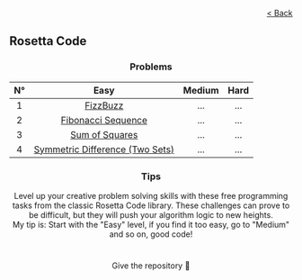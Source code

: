 <p align="right">
  <a href="/README.md">< Back</a>
</p>

<h2>Rosetta Code</h2>

<h3 align="center">Problems</h3>

<div align="center">

| N° | Easy 	| Medium 	| Hard 	|
|:---: |:---:	|:---:	|:---:	|
| 1 | [FizzBuzz](./fizzbuzz/problem.md)	| ... 	| ... 	|
| 2 | [Fibonacci Sequence](./fibonacci-sequence/problem.md) 	| ... 	| ... 	|
| 3 | [Sum of Squares](./sum-of-squares/problem.md) 	| ... 	| ... 	|
| 4 | [Symmetric Difference (Two Sets)](./symmetric-difference-two-sets/problem.md) 	| ... 	| ... 	|

</div>

<h3 align="center">Tips</h3>

<p align="center">Level up your creative problem solving skills with these free programming tasks from the classic Rosetta Code library.
These challenges can prove to be difficult, but they will push your algorithm logic to new heights.
<br>
My tip is: Start with the "Easy" level, if you find it too easy, go to "Medium" and so on, good code!</p>

#

<p align="center">Give the repository 🌟<p>

